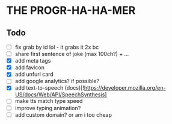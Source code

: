 # THE PROGR-HA-HA-MER

## Todo
- [ ] fix grab by id lol - it grabs it 2x bc
- [ ] share first sentence of joke (max 100ch?) + ...
- [x] add meta tags
- [x] add favicon
- [x] add unfurl card
- [ ] add google analytics? if possible?
- [x] add text-to-speech (docs)[!https://developer.mozilla.org/en-US/docs/Web/API/SpeechSynthesis]
- [ ] make tts match type speed
- [ ] improve typing animation?
- [ ] add custom domain? or am i too cheap